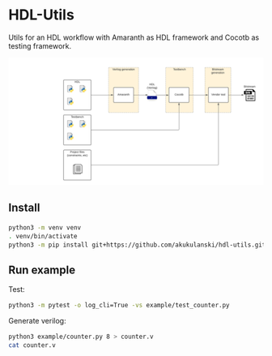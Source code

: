 # HDL-Utils

Utils for an HDL workflow with Amaranth as HDL framework and Cocotb as testing framework.

![hdl-workflow](./doc/hdl-workflow.png)

## Install

```bash
python3 -m venv venv
. venv/bin/activate
python3 -m pip install git+https://github.com/akukulanski/hdl-utils.git
```

## Run example

Test:
```bash
python3 -m pytest -o log_cli=True -vs example/test_counter.py
```

Generate verilog:
```bash
python3 example/counter.py 8 > counter.v
cat counter.v
```
